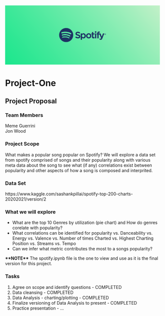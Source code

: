 ![](Images/180-1806232_spotify-header.png)

# Project-One

<h2>Project Proposal</h2>

<h3>Team Members</h3>
<div>Meme Guerrini</div>
<div>Jon Wood</div>

<h3>Project Scope</h3>
<p>What makes a popular song popular on Spotify? We will explore a data set from spotify comprised of songs and their popularity along with various meta data about the song to see what (if any) correlations exist between popularity and other aspects of how a song is composed and interprited.</p>

<h3>Data Set</h3>
<p>https://www.kaggle.com/sashankpillai/spotify-top-200-charts-20202021/version/2</p>

<h3>What we will explore</h3>
<ul>
<li>What are the top 10 Genres by utilization (pie chart) and How do genres corelate with popularity?</li>
<li>What correlations can be identified for popularity vs. Danceability vs. Energy vs. Valence vs. Number of times Charted vs. Highest Charting Position vs. Streams vs. Tempo</li>
<li>Can we infer what metric contributes the most to a songs popularity?</li>
</ul>

<p><strong>**NOTE**</strong> The spotify.ipynb file is the one to view and use as it is the final version for this project.</p>

<h3>Tasks</h3>
<ol>
<li>Agree on scope and identify questions - COMPLETED</li>
<li>Data cleansing - COMPLETED</li>
<li>Data Analysis - charting/plotting - COMPLETED</li>
<li>Finalize versioning of Data Analysis to present - COMPLETED</li>
<li>Practice presentation - ...</li>
</ol>
